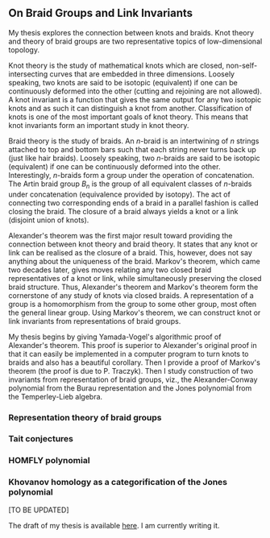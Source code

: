 ## On Braid Groups and Link Invariants

My thesis explores the connection between knots and braids. Knot theory and theory of braid groups are two representative topics of low-dimensional topology.

Knot theory is the study of mathematical knots which are closed, non-self-intersecting curves that are embedded in three dimensions. Loosely speaking, two knots are said to be isotopic (equivalent) if one can be continuously deformed into the other (cutting and rejoining are not allowed). A knot invariant is a function that gives the same output for any two isotopic knots and as such it can distinguish a knot from another. Classification of knots is one of the most important goals of knot theory. This means that knot invariants form an important study in knot theory.

Braid theory is the study of braids. An $n$-braid is an intertwining of $n$ strings attached to top and bottom bars such that each string never turns back up (just like hair braids). Loosely speaking, two $n$-braids are said to be isotopic (equivalent) if one can be continuously deformed into the other. Interestingly, $n$-braids form a group under the operation of concatenation. The Artin braid group $B_n$ is the group of all equivalent classes of $n$-braids under concatenation (equivalence provided by isotopy). The act of connecting two corresponding ends of a braid in a parallel fashion is called closing the braid. The closure of a braid always yields a knot or a link (disjoint union of knots).

Alexander's theorem was the first major result toward providing the connection between knot theory and braid theory. It states that any knot or link can be realised as the closure of a braid. This, however, does not say anything about the uniqueness of the braid. Markov's theorem, which came two decades later, gives moves relating any two closed braid representatives of a knot or link, while simultaneously preserving the closed braid structure. Thus, Alexander's theorem and Markov's theorem form the cornerstone of any study of knots via closed braids. A representation of a group is a homomorphism from the group to some other group, most often the general linear group. Using Markov's theorem, we can construct knot or link invariants from representations of braid groups. 

My thesis begins by giving Yamada-Vogel's algorithmic proof of Alexander's theorem. This proof is superior to Alexander's original proof in that it can easily be implemented in a computer program to turn knots to braids and also has a beautiful corollary. Then I provide a proof of Markov's theorem (the proof is due to P. Traczyk). Then I study construction of two invariants from representation of braid groups, viz., the Alexander-Conway polynomial from the Burau representation and the Jones polynomial from the Temperley-Lieb algebra.

### Representation theory of braid groups

### Tait conjectures

### HOMFLY polynomial

### Khovanov homology as a categorification of the Jones polynomial

[TO BE UPDATED]

The draft of my thesis is available [here](thesis.pdf). I am currently writing it.

